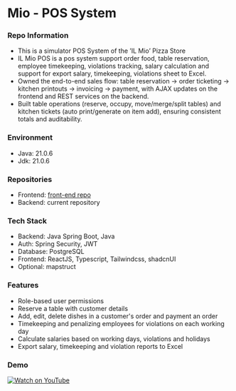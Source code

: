 # Mio - POS System

### Repo Information
-  This is a simulator POS System of the ’IL Mio’ Pizza Store
-  IL Mio POS is a pos system support order food, table reservation, employee timekeeping, violations tracking, salary calculation and support for export salary, timekeeping, violations sheet to Excel.
-  Owned the end-to-end sales flow: table reservation → order ticketing → kitchen printouts → invoicing → payment, with AJAX updates on the frontend and REST services on the backend.
-  Built table operations (reserve, occupy, move/merge/split tables) and kitchen tickets (auto print/generate on item add), ensuring consistent totals and auditability.
  
### Environment
-  Java: 21.0.6
-  Jdk: 21.0.6

### Repositories
- Frontend: [front-end repo](https://github.com/callmekz25/restaurant-pos-system)
- Backend: current repository

### Tech Stack
- Backend: Java Spring Boot, Java
- Auth: Spring Security, JWT
- Database: PostgreSQL
- Frontend: ReactJS, Typescript, Tailwindcss, shadcnUI
- Optional: mapstruct

### Features
- Role-based user permissions
- Reserve a table with customer details
- Add, edit, delete dishes in a customer's order and payment an order
- Timekeeping and penalizing employees for violations on each working day
- Calculate salaries based on working days, violations and holidays
- Export salary, timekeeping and violation reports to Excel

### Demo
[![Watch on YouTube](https://img.youtube.com/vi/-EEma1mbTtk/0.jpg)](https://www.youtube.com/watch?v=-EEma1mbTtk)

